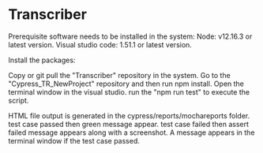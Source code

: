 # Transcriber


Prerequisite software needs to be installed in the system:
Node: v12.16.3 or latest version.
Visual studio code: 1.51.1 or latest version.

Install the packages:

Copy or git pull the "Transcriber" repository in the system.
Go to the "Cypress_TR_NewProject" repository and then run npm install.
Open the terminal window in the visual studio. run the "npm run test" to execute the script.


HTML file output is generated in the cypress/reports/mochareports folder.
test case passed then green message appear.
test case failed then assert failed message appears along with a screenshot.
A message appears in the terminal window if the test case passed.


